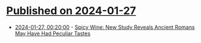 # [Published on 2024-01-27](index.md)

* [2024-01-27, 00:20:00](https://soylentnews.org/article.pl?sid=24/01/26/0736236&from=rss) - [Spicy Wine: New Study Reveals Ancient Romans May Have Had Peculiar Tastes](https://soylentnews.org/article.pl?sid=24/01/26/0736236&from=rss)

